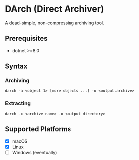 # DArch (Direct Archiver)

A dead-simple, non-compressing archiving tool.

## Prerequisites

- dotnet >=8.0

## Syntax

### Archiving

`darch -a <object 1> [more objects ...] -o <output.archive>`

### Extracting

`darch -x <archive name> -o <output directory>`

## Supported Platforms

- [x] macOS
- [x] Linux
- [ ] Windows (eventually)